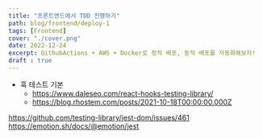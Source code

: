 ```yaml
---
title: "프론트엔드에서 TDD 진행하기"
path: blog/frontend/deploy-1
tags: [Frontend]
cover: "./cover.png"
date: 2022-12-24
excerpt: GithubActions + AWS + Docker로 정적 배포, 동적 배포를 자동화해보자!
draft : true
---
```

- 훅 테스트 기본 
    - https://www.daleseo.com/react-hooks-testing-library/
    - https://blog.rhostem.com/posts/2021-10-18T00:00:00.000Z
    
https://github.com/testing-library/jest-dom/issues/461
https://emotion.sh/docs/@emotion/jest